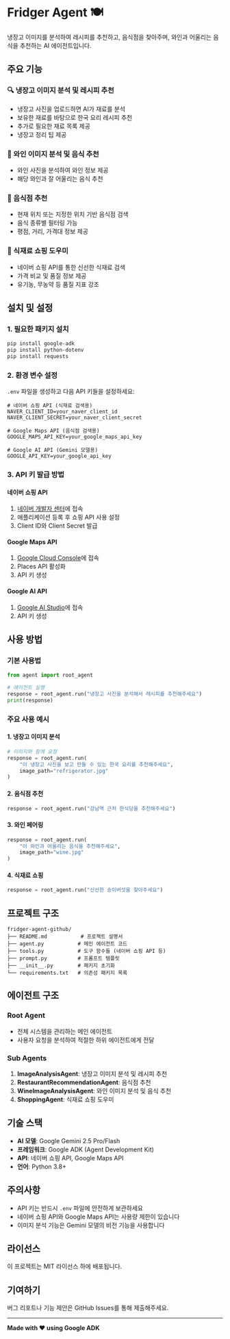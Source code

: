 # Fridger Agent 🍽️

냉장고 이미지를 분석하여 레시피를 추천하고, 음식점을 찾아주며, 와인과 어울리는 음식을 추천하는 AI 에이전트입니다.

## 주요 기능

### 🔍 냉장고 이미지 분석 및 레시피 추천
- 냉장고 사진을 업로드하면 AI가 재료를 분석
- 보유한 재료를 바탕으로 한국 요리 레시피 추천
- 추가로 필요한 재료 목록 제공
- 냉장고 정리 팁 제공

### 🍷 와인 이미지 분석 및 음식 추천
- 와인 사진을 분석하여 와인 정보 제공
- 해당 와인과 잘 어울리는 음식 추천

### 🏪 음식점 추천
- 현재 위치 또는 지정한 위치 기반 음식점 검색
- 음식 종류별 필터링 가능
- 평점, 거리, 가격대 정보 제공

### 🛒 식재료 쇼핑 도우미
- 네이버 쇼핑 API를 통한 신선한 식재료 검색
- 가격 비교 및 품질 정보 제공
- 유기농, 무농약 등 품질 지표 강조

## 설치 및 설정

### 1. 필요한 패키지 설치

```bash
pip install google-adk
pip install python-dotenv
pip install requests
```

### 2. 환경 변수 설정

`.env` 파일을 생성하고 다음 API 키들을 설정하세요:

```env
# 네이버 쇼핑 API (식재료 검색용)
NAVER_CLIENT_ID=your_naver_client_id
NAVER_CLIENT_SECRET=your_naver_client_secret

# Google Maps API (음식점 검색용)
GOOGLE_MAPS_API_KEY=your_google_maps_api_key

# Google AI API (Gemini 모델용)
GOOGLE_API_KEY=your_google_api_key
```

### 3. API 키 발급 방법

#### 네이버 쇼핑 API
1. [네이버 개발자 센터](https://developers.naver.com/main/)에 접속
2. 애플리케이션 등록 후 쇼핑 API 사용 설정
3. Client ID와 Client Secret 발급

#### Google Maps API
1. [Google Cloud Console](https://console.cloud.google.com/)에 접속
2. Places API 활성화
3. API 키 생성

#### Google AI API
1. [Google AI Studio](https://aistudio.google.com/)에 접속
2. API 키 생성

## 사용 방법

### 기본 사용법

```python
from agent import root_agent

# 에이전트 실행
response = root_agent.run("냉장고 사진을 분석해서 레시피를 추천해주세요")
print(response)
```

### 주요 사용 예시

#### 1. 냉장고 이미지 분석
```python
# 이미지와 함께 요청
response = root_agent.run(
    "이 냉장고 사진을 보고 만들 수 있는 한국 요리를 추천해주세요",
    image_path="refrigerator.jpg"
)
```

#### 2. 음식점 추천
```python
response = root_agent.run("강남역 근처 한식당을 추천해주세요")
```

#### 3. 와인 페어링
```python
response = root_agent.run(
    "이 와인과 어울리는 음식을 추천해주세요",
    image_path="wine.jpg"
)
```

#### 4. 식재료 쇼핑
```python
response = root_agent.run("신선한 송이버섯을 찾아주세요")
```

## 프로젝트 구조

```
fridger-agent-github/
├── README.md           # 프로젝트 설명서
├── agent.py           # 메인 에이전트 코드
├── tools.py           # 도구 함수들 (네이버 쇼핑 API 등)
├── prompt.py          # 프롬프트 템플릿
├── __init__.py        # 패키지 초기화
└── requirements.txt   # 의존성 패키지 목록
```

## 에이전트 구조

### Root Agent
- 전체 시스템을 관리하는 메인 에이전트
- 사용자 요청을 분석하여 적절한 하위 에이전트에게 전달

### Sub Agents
1. **ImageAnalysisAgent**: 냉장고 이미지 분석 및 레시피 추천
2. **RestaurantRecommendationAgent**: 음식점 추천
3. **WineImageAnalysisAgent**: 와인 이미지 분석 및 음식 추천
4. **ShoppingAgent**: 식재료 쇼핑 도우미

## 기술 스택

- **AI 모델**: Google Gemini 2.5 Pro/Flash
- **프레임워크**: Google ADK (Agent Development Kit)
- **API**: 네이버 쇼핑 API, Google Maps API
- **언어**: Python 3.8+

## 주의사항

- API 키는 반드시 `.env` 파일에 안전하게 보관하세요
- 네이버 쇼핑 API와 Google Maps API는 사용량 제한이 있습니다
- 이미지 분석 기능은 Gemini 모델의 비전 기능을 사용합니다

## 라이선스

이 프로젝트는 MIT 라이선스 하에 배포됩니다.

## 기여하기

버그 리포트나 기능 제안은 GitHub Issues를 통해 제출해주세요.

---

**Made with ❤️ using Google ADK**

